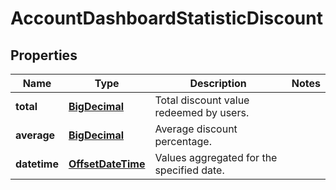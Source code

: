 

# AccountDashboardStatisticDiscount

## Properties

Name | Type | Description | Notes
------------ | ------------- | ------------- | -------------
**total** | [**BigDecimal**](BigDecimal.md) | Total discount value redeemed by users. | 
**average** | [**BigDecimal**](BigDecimal.md) | Average discount percentage. | 
**datetime** | [**OffsetDateTime**](OffsetDateTime.md) | Values aggregated for the specified date. | 



